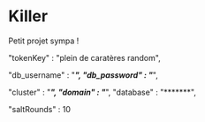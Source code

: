 # Killer

Petit projet sympa !


"tokenKey" : "plein de caratères random",

"db_username" : "*******",
"db_password" : "*******",

"cluster" : "*******",
"domain" : "*******",
"database" : "*******",

"saltRounds" : 10